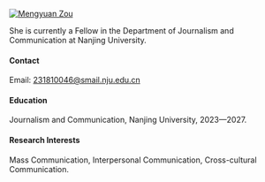 

[![Mengyuan Zou](https://img.shields.io/badge/senli1073-github-blue?logo=github)](https://github.com/senli1073)

She is currently a Fellow in the Department of  Journalism and Communication at Nanjing University.

#### Contact

Email: 231810046@smail.nju.edu.cn

#### Education
 Journalism and Communication, Nanjing University, 2023—2027.

#### Research Interests
Mass Communication, Interpersonal Communication, Cross-cultural Communication.

